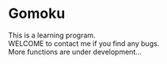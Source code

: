 # Gomoku
 
This is a learning program.  
WELCOME to contact me if you find any bugs.  
More functions are under development...  
